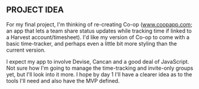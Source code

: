 PROJECT IDEA
------------

For my final project, I'm thinking of re-creating Co-op (www.coopapp.com; an app that lets a team share status updates while tracking time if linked to a Harvest account/timesheet). I'd like my version of Co-op to come with a basic time-tracker, and perhaps even a little bit more styling than the current version.

I expect my app to involve Devise, Cancan and a good deal of JavaScript. Not sure how I'm going to manage the time-tracking and invite-only groups yet, but I'll look into it more. I hope by day 1 I'll have a clearer idea as to the tools I'll need and also have the MVP defined.
